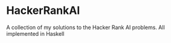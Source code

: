 # HackerRankAI
A collection of my solutions to the Hacker Rank AI problems. All implemented in Haskell
